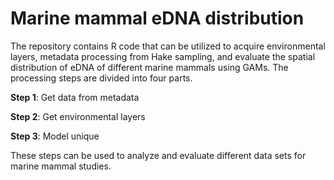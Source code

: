 # Marine mammal eDNA distribution

The repository contains R code that can be utilized to acquire environmental layers, metadata processing from Hake sampling, and evaluate the spatial distribution of eDNA of different marine mammals using GAMs. The processing steps are divided into four parts.

**Step 1**: Get data from metadata 

**Step 2**: Get environmental layers

**Step 3**: Model unique

These steps can be used to analyze and evaluate different data sets for marine mammal studies.
